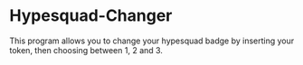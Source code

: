 # Hypesquad-Changer
This program allows you to change your hypesquad badge by inserting your token, then choosing between 1, 2 and 3.
